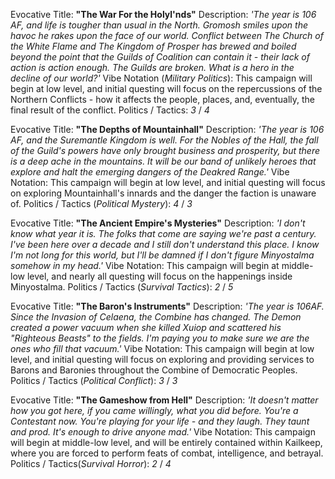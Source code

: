 Evocative Title: **"The War For the Holyl'nds"**
Description: *'The year is 106 AF, and life is tougher than usual in the North. Gromosh smiles upon the havoc he rakes upon the face of our world. Conflict between The Church of the White Flame and The Kingdom of Prosper has brewed and boiled beyond the point that the Guilds of Coalition can contain it - their lack of action is action enough. The Guilds are broken. What is a hero in the decline of our world?'*
Vibe Notation (*Military Politics*): This campaign will begin at low level, and initial questing will focus on the repercussions of the Northern Conflicts - how it affects the people, places, and, eventually, the final result of the conflict.
Politics / Tactics: *3* / *4*

Evocative Title: **"The Depths of Mountainhall"**
Description: *'The year is 106 AF, and the Suremantle Kingdom is well. For the Nobles of the Hall, the fall of the Guild's powers have only brought business and prosperity, but there is a deep ache in the mountains. It will be our band of unlikely heroes that explore and halt the emerging dangers of the Deakred Range.'*
Vibe Notation: This campaign will begin at low level, and initial questing will focus on exploring Mountainhall's innards and the danger the faction is unaware of.
Politics / Tactics (*Political Mystery*): *4* / *3*

Evocative Title: **"The Ancient Empire's Mysteries"**
Description: *'I don't know what year it is. The folks that come are saying we're past a century. I've been here over a decade and I still don't understand this place. I know I'm not long for this world, but I'll be damned if I don't figure Minyostalma somehow in my head.'*
Vibe Notation: This campaign will begin at middle-low level, and nearly all questing will focus on the happenings inside Minyostalma.
Politics / Tactics (*Survival Tactics*): *2* / *5*

Evocative Title: **"The Baron's Instruments"**
Description: *'The year is 106AF. Since the Invasion of Celaena, the Combine has changed. The Demon created a power vacuum when she killed Xuiop and scattered his "Righteous Beasts" to the fields. I'm paying you to make sure we are the ones who fill that vacuum.'*
Vibe Notation: This campaign will begin at low level, and initial questing will focus on exploring and providing services to Barons and Baronies throughout the Combine of Democratic Peoples.
Politics / Tactics (*Political Conflict*): *3* / *3*

Evocative Title: **"The Gameshow from Hell"**
Description: *'It doesn't matter how you got here, if you came willingly, what you did before. You're a Contestant now. You're playing for your life - and they laugh. They taunt and prod. It's enough to drive anyone mad.'*
Vibe Notation: This campaign will begin at middle-low level, and will be entirely contained within Kailkeep, where you are forced to perform feats of combat, intelligence, and betrayal.
Politics / Tactics(*Survival Horror*): *2* / *4*